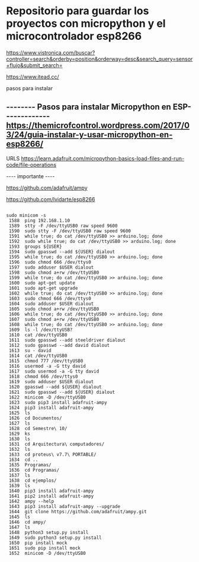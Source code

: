 
Repositorio para guardar los proyectos con micropython y el microcontrolador esp8266
=============================

https://www.vistronica.com/buscar?controller=search&orderby=position&orderway=desc&search_query=sensor+flujo&submit_search=

https://www.itead.cc/

pasos para instalar

-------- Pasos para instalar Micropython en ESP-------------
https://themicrofcontrol.wordpress.com/2017/03/24/guia-instalar-y-usar-micropython-en-esp8266/
-------------------


URLS
https://learn.adafruit.com/micropython-basics-load-files-and-run-code/file-operations


---- importante ----

https://github.com/adafruit/ampy

https://github.com/lvidarte/esp8266

```

sudo minicom -s
 1588  ping 192.168.1.10
 1589  stty -F /dev/ttyUSB0 raw speed 9600
 1590  sudo stty -F /dev/ttyUSB0 raw speed 9600
 1591  while true; do cat /dev/ttyUSB0 >> arduino.log; done
 1592  sudo while true; do cat /dev/ttyUSB0 >> arduino.log; done
 1593  groups ${USER}
 1594  sudo gpasswd --add ${USER} dialout
 1595  while true; do cat /dev/ttyUSB0 >> arduino.log; done
 1596  sudo chmod 666 /dev/ttys0
 1597  sudo adduser $USER dialout
 1598  sudo chmod a+rw /dev/ttyUSB0
 1599  while true; do cat /dev/ttyUSB0 >> arduino.log; done
 1600  sudo apt-get update
 1601  sudo apt-get upgrade
 1602  while true; do cat /dev/ttyUSB0 >> arduino.log; done
 1603  sudo chmod 666 /dev/ttys0
 1604  sudo adduser $USER dialout
 1605  sudo chmod a+rw /dev/ttyUSB0
 1606  while true; do cat /dev/ttyUSB0 >> arduino.log; done
 1607  sudo chmod a+rw /dev/ttyUSB0
 1608  while true; do cat /dev/ttyUSB0 >> arduino.log; done
 1609  ls -l /dev/ttyUSB?
 1610  cat /dev/ttyUSB0
 1611  sudo gpasswd --add steeldriver dialout
 1612  sudo gpasswd --add david dialout
 1613  su - david
 1614  cat /dev/ttyUSB0
 1615  chmod 777 /dev/ttyUSB0
 1616  usermod -a -G tty david
 1617  sudo usermod -a -G tty david
 1618  chmod 666 /dev/ttys0
 1619  sudo adduser $USER dialout
 1620  gpasswd --add ${USER} dialout
 1621  sudo gpasswd --add ${USER} dialout
 1622  minicom -D /dev/ttyUSB0
 1623  sudo pip3 install adafruit-ampy
 1624  pip3 install adafruit-ampy
 1625  ls
 1626  cd Documentos/
 1627  ls
 1628  cd Semestre\ 10/
 1629  ks
 1630  ls
 1631  cd Arquitectura\ computadores/
 1632  ls
 1633  cd proteus\ v7.7\ PORTABLE/
 1634  cd ..
 1635  Programas/
 1636  cd Programas/
 1637  ls
 1638  cd ejemplos/
 1639  ls
 1640  pip3 install adafruit-ampy
 1641  pip2 install adafruit-ampy
 1642  ampy --help
 1643  pip3 install adafruit-ampy --upgrade
 1644  git clone https://github.com/adafruit/ampy.git
 1645  ls
 1646  cd ampy/
 1647  ls
 1648  python3 setup.py install
 1649  sudo python3 setup.py install
 1650  pip install mock
 1651  sudo pip install mock
 1652  minicom -D /dev/ttyUSB0
 ```
